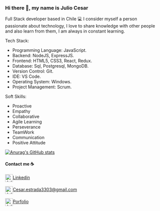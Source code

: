 ### Hi there 👋, my name is Julio Cesar

Full Stack developer based in Chile 💻 
I consider myself a person passionate about technology, I love to share knowledge with other people and also learn from them, I am always in constant learning.

Tech Stack:
- Programming Language: JavaScript.
- Backend: NodeJS, ExpressJS.
- Frontend: HTML5, CSS3, React, Redux.
- Database: Sql, Postgresql, MongoDB.
- Version Control: Git.
- IDE: VS Code.
- Operating System: Windows.
- Project Management: Scrum. 

Soft Skills:

- Proactive
- Empathy
- Collaborative
- Agile Learning
- Perseverance
- TeamWork
- Communication
- Positive Attitude

[![Anurag's GitHub stats](https://github-readme-stats.vercel.app/api?username=VelGrab)](https://github.com/anuraghazra/github-readme-stats)

#### Contact me ☕️


<p align="left">

<a href="https://www.linkedin.com/in/julio-cesar-pena/" target="__blank"><img align="center" src="https://img.icons8.com/color/96/000000/linkedin.png" alt="Julio Cesar" height="25" width="25" />Linkedin</a>


<a href="mailto:cesar.estrada3303@gmail.com " target="__blank"><img align="center" src="https://img.icons8.com/color/96/000000/gmail--v1.png" alt="Julio Cesar" height="25" width="25" />Cesar.estrada3303@gmail.com</a>
</p>

<a href="https://portfolio-julio-cesar.vercel.app/" target="__blank"><img align="center" src="https://img.icons8.com/external-kiranshastry-gradient-kiranshastry/64/000000/external-portfolio-advertising-kiranshastry-gradient-kiranshastry.png" alt="Julio Cesar" height="25" width="25" />Porfolio</a>
